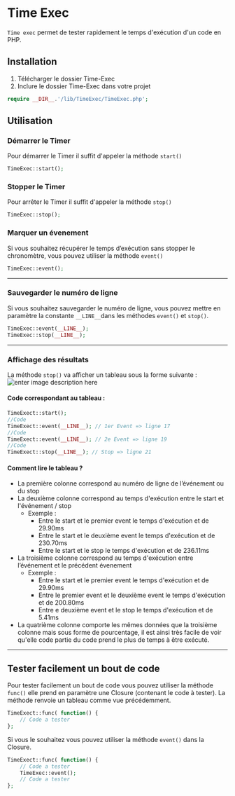 # Time Exec

``Time exec`` permet de tester rapidement le temps d'exécution d'un code en PHP.

## Installation

1. Télécharger le dossier Time-Exec
2.  Inclure le dossier Time-Exec dans votre projet
```php
require __DIR__.'/lib/TimeExec/TimeExec.php';
```

## Utilisation

### Démarrer le Timer
Pour démarrer le Timer il suffit d'appeler la méthode ``start()``
```php
TimeExec::start();
```


### Stopper le Timer
Pour arrêter le Timer il suffit d'appeler la méthode ``stop()``
```php
TimeExec::stop();
```

### Marquer un évenement

Si vous souhaitez récupérer le temps d’exécution sans stopper le chronomètre, vous pouvez utiliser la méthode ``event()`` 
```php
TimeExec::event();
```
___

### Sauvegarder le numéro de ligne
Si vous souhaitez sauvegarder le numéro de ligne, vous pouvez mettre en paramètre la constante ``__LINE__``dans les méthodes ``event()`` et ``stop()``.
```php
TimeExec::event(__LINE__);
TimeExec::stop(__LINE__);
```

___
### Affichage des résultats

La méthode ``stop()`` va afficher un tableau sous la forme suivante :
![enter image description here](https://lh3.googleusercontent.com/iFNAhkJJ3qRN6NfJY5hk1Hn0d4rICe4Z_RntRXgYwZ8YNCXBqW62d61gQYLCY5G4wiY275yojHDMdQ)

#### Code correspondant au tableau :
```php
TimeExect::start();
//Code
TimeExect::event(__LINE__); // 1er Event => ligne 17
//Code
TimeExect::event(__LINE__); // 2e Event => ligne 19
//Code
TimeExect::stop(__LINE__); // Stop => ligne 21
```

#### Comment lire le tableau ?

- La première colonne correspond au numéro de ligne de l’événement ou du stop
- La deuxième colonne correspond au temps d'exécution entre le start et l'événement / stop
	- Exemple :
		- Entre le start et le premier event  le temps d'exécution et de 29.90ms
		- Entre le start et le deuxième event  le temps d'exécution et de 230.70ms
		- Entre le start et le stop  le temps d'exécution et de 236.11ms
- La troisième colonne correspond au temps d'exécution entre l’événement et le précédent évenement 
	- Exemple :
		- Entre le start et le premier event  le temps d'exécution et de 29.90ms
		- Entre le premier event et le deuxième event  le temps d'exécution et de 200.80ms
		- Entre e deuxième event et le stop  le temps d'exécution et de 5.41ms
- La quatrième colonne comporte les mêmes données que la troisième colonne mais sous forme de pourcentage, il est ainsi très facile de voir qu'elle code partie du code prend le plus de temps à être exécuté.

___

## Tester facilement un bout de code
Pour tester facilement un bout de code vous pouvez utiliser la méthode ``func()``  elle prend en paramètre une Closure (contenant le code à tester).
La méthode renvoie un tableau comme vue précédemment.

```php
TimeExect::func( function() {
	// Code a tester
};
```

Si vous le souhaitez vous pouvez utiliser la méthode ``event()`` dans la Closure.

```php
TimeExect::func( function() {
	// Code a tester
	TimeExec::event();
	// Code a tester
};
```


